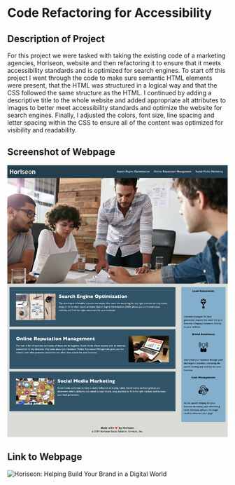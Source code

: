# Code Refactoring for Accessibility

## Description of Project

For this project we were tasked with taking the existing code of a marketing agencies, Horiseon, website and then refactoring it to ensure that it meets accessibility standards and is optimized for search engines. To start off this project I went through the code to make sure semantic HTML elements were present, that the HTML was structured in a logical way and that the CSS followed the same structure as the HTML. I continued by adding a descriptive title to the whole website and added appropriate alt attributes to images to better meet accessibility standards and optimize the website for search engines. Finally, I adjusted the colors, font size, line spacing and letter spacing within the CSS to ensure all of the content was optimized for visibility and readability.

## Screenshot of Webpage

![Horiseon: Helping Build Your Brand in a Digital World](./assets/screenshot/CodeRefactoring_HoriseonWebpage_Screenshot.jpg)

## Link to Webpage

![Horiseon: Helping Build Your Brand in a Digital World](https://tdmoore004.github.io/code-refactor-accessibility/)